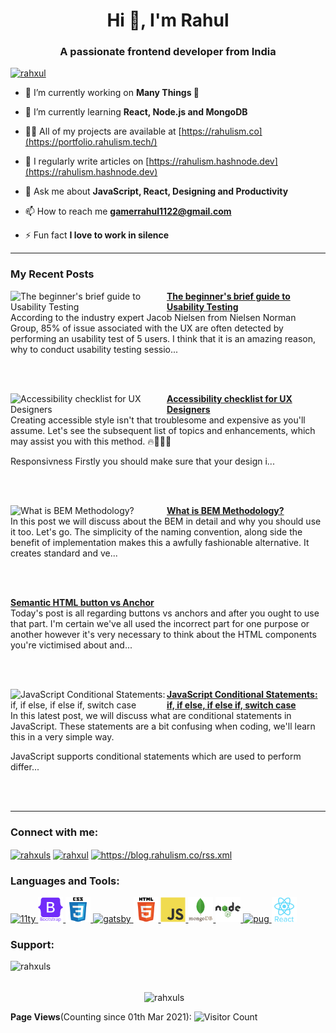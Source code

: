 <h1 align="center">Hi 👋, I'm Rahul</h1>
<h3 align="center">A passionate frontend developer from India</h3>

<p align="left"> <a href="https://twitter.com/rahxul" target="blank"><img src="https://img.shields.io/twitter/follow/rahxul?logo=twitter&style=for-the-badge" alt="rahxul" /></a> </p>

- 🔭 I’m currently working on **Many Things 🥺**

- 🌱 I’m currently learning **React, Node.js and MongoDB**

- 👨‍💻 All of my projects are available at [https://rahulism.co](https://portfolio.rahulism.tech/)

- 📝 I regularly write articles on [https://rahulism.hashnode.dev](https://rahulism.hashnode.dev)

- 💬 Ask me about **JavaScript, React, Designing and Productivity**

- 📫 How to reach me **gamerrahul1122@gmail.com**

- ⚡ Fun fact **I love to work in silence**

<hr>

### My Recent Posts

<!-- HASHNODE_BLOG:START -->
<p align="left">
<a href="https://rahulism.hashnode.dev/the-beginners-brief-guide-to-usability-testing" title="The beginner's brief  guide to Usability Testing"><img src="https://cdn.hashnode.com/res/hashnode/image/upload/v1617331094091/r-3n0w6eJ.jpeg" alt="The beginner's brief  guide to Usability Testing" width="250px" align="left" /></a>
<a href="https://rahulism.hashnode.dev/the-beginners-brief-guide-to-usability-testing" title="The beginner's brief  guide to Usability Testing"><strong>The beginner's brief  guide to Usability Testing</strong></a>
<br/> According to the industry expert Jacob Nielsen from Nielsen Norman Group, 85% of issue associated with the UX are often detected by performing an usability test of 5 users.
I think that it is an amazing reason, why to conduct usability testing sessio... </p> <br/> <br/>
<p align="left">
<a href="https://rahulism.hashnode.dev/accessibility-checklist-for-ux-designers" title="Accessibility checklist for UX Designers"><img src="https://cdn.hashnode.com/res/hashnode/image/upload/v1617242624434/jJPtjhk_b.png" alt="Accessibility checklist for UX Designers" width="250px" align="left" /></a>
<a href="https://rahulism.hashnode.dev/accessibility-checklist-for-ux-designers" title="Accessibility checklist for UX Designers"><strong>Accessibility checklist for UX Designers</strong></a>
<br/> Creating accessible style isn't that troublesome and expensive as you'll assume. Let's see the subsequent list of topics and enhancements, which may assist you with this method. 🔥🧑🏽‍💻

Responsivness
Firstly you should make sure that your design i... </p> <br/> <br/>
<p align="left">
<a href="https://rahulism.hashnode.dev/what-is-bem-methodology" title="What is BEM Methodology?"><img src="https://cdn.hashnode.com/res/hashnode/image/upload/v1617158512035/RWit6uoL8.png" alt="What is BEM Methodology?" width="250px" align="left" /></a>
<a href="https://rahulism.hashnode.dev/what-is-bem-methodology" title="What is BEM Methodology?"><strong>What is BEM Methodology?</strong></a>
<br/> In this post we will discuss about the BEM in detail and why you should use it too. Let's go. 
The simplicity of the naming convention, along side the benefit of implementation makes this a awfully fashionable alternative. 
It creates standard and ve... </p> <br/> <br/>
<p align="left">

<a href="https://rahulism.hashnode.dev/semantic-html-button-vs-anchor" title="Semantic HTML button vs Anchor"><strong>Semantic HTML button vs Anchor</strong></a>
<br/> Today's post is all regarding buttons vs anchors and after you ought to use that part.
I'm certain we've all used the incorrect part for one purpose or another however it's very necessary to think about the HTML components you're victimised about and... </p> <br/> <br/>
<p align="left">
<a href="https://rahulism.hashnode.dev/javascript-conditional-statements-if-if-else-if-else-if-switch-case" title="JavaScript Conditional Statements: if, if else, if else if, switch case"><img src="https://cdn.hashnode.com/res/hashnode/image/upload/v1616987078951/pe3eihPkM.png" alt="JavaScript Conditional Statements: if, if else, if else if, switch case" width="250px" align="left" /></a>
<a href="https://rahulism.hashnode.dev/javascript-conditional-statements-if-if-else-if-else-if-switch-case" title="JavaScript Conditional Statements: if, if else, if else if, switch case"><strong>JavaScript Conditional Statements: if, if else, if else if, switch case</strong></a>
<br/> In this latest post, we will discuss what are conditional statements in JavaScript. These statements are a bit confusing when coding, we'll learn this in a very simple way. 

JavaScript supports conditional statements which are used to perform differ... </p> <br/> <br/>
<!-- HASHNODE_BLOG:END -->


<hr>

<h3 align="left">Connect with me:</h3>
<p align="left">
<a href="https://dev.to/rahxuls" target="blank"><img align="center" src="https://cdn.jsdelivr.net/npm/simple-icons@3.0.1/icons/dev-dot-to.svg" alt="rahxuls" height="30" width="40" /></a>
<a href="https://twitter.com/rahxul" target="blank"><img align="center" src="https://cdn.jsdelivr.net/npm/simple-icons@3.0.1/icons/twitter.svg" alt="rahxul" height="30" width="40" /></a>
<a href="/https://blog.rahulism.co/rss.xml" target="blank"><img align="center" src="https://cdn.jsdelivr.net/npm/simple-icons@3.0.1/icons/rss.svg" alt="https://blog.rahulism.co/rss.xml" height="30" width="40" /></a>
</p>

<h3 align="left">Languages and Tools:</h3>
<p align="left"> <a href="https://www.11ty.dev/" target="_blank"> <img src="https://gist.githubusercontent.com/vivek32ta/c7f7bf583c1fb1c58d89301ea40f37fd/raw/f4c85cce5790758286b8f155ef9a177710b995df/11ty.svg" alt="11ty" width="40" height="40"/> </a> <a href="https://getbootstrap.com" target="_blank"> <img src="https://raw.githubusercontent.com/devicons/devicon/master/icons/bootstrap/bootstrap-plain-wordmark.svg" alt="bootstrap" width="40" height="40"/> </a> <a href="https://www.w3schools.com/css/" target="_blank"> <img src="https://raw.githubusercontent.com/devicons/devicon/master/icons/css3/css3-original-wordmark.svg" alt="css3" width="40" height="40"/> </a> <a href="https://www.gatsbyjs.com/" target="_blank"> <img src="https://www.vectorlogo.zone/logos/gatsbyjs/gatsbyjs-icon.svg" alt="gatsby" width="40" height="40"/> </a> <a href="https://www.w3.org/html/" target="_blank"> <img src="https://raw.githubusercontent.com/devicons/devicon/master/icons/html5/html5-original-wordmark.svg" alt="html5" width="40" height="40"/> </a> <a href="https://developer.mozilla.org/en-US/docs/Web/JavaScript" target="_blank"> <img src="https://raw.githubusercontent.com/devicons/devicon/master/icons/javascript/javascript-original.svg" alt="javascript" width="40" height="40"/> </a> <a href="https://www.mongodb.com/" target="_blank"> <img src="https://raw.githubusercontent.com/devicons/devicon/master/icons/mongodb/mongodb-original-wordmark.svg" alt="mongodb" width="40" height="40"/> </a> <a href="https://nodejs.org" target="_blank"> <img src="https://raw.githubusercontent.com/devicons/devicon/master/icons/nodejs/nodejs-original-wordmark.svg" alt="nodejs" width="40" height="40"/> </a> <a href="https://pugjs.org" target="_blank"> <img src="https://cdn.worldvectorlogo.com/logos/pug.svg" alt="pug" width="40" height="40"/> </a> <a href="https://reactjs.org/" target="_blank"> <img src="https://raw.githubusercontent.com/devicons/devicon/master/icons/react/react-original-wordmark.svg" alt="react" width="40" height="40"/> </a> </p>

<h3 align="left">Support:</h3>
<p><a href="https://www.buymeacoffee.com/rahxuls"> <img align="left" src="https://cdn.buymeacoffee.com/buttons/v2/default-yellow.png" height="50" width="210" alt="rahxuls" /></a></p><br><br>

<p>&nbsp;<img align="center" src="https://github-readme-stats.vercel.app/api?username=rahxuls&show_icons=true&locale=en" alt="rahxuls" /></p>

**Page Views**(Counting since 01th Mar 2021): ![Visitor Count](https://profile-counter.glitch.me/rahxuls/count.svg)
